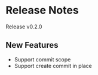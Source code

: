 # Release Notes

Release v0.2.0

## New Features

- Support commit scope
- Support create commit in place
